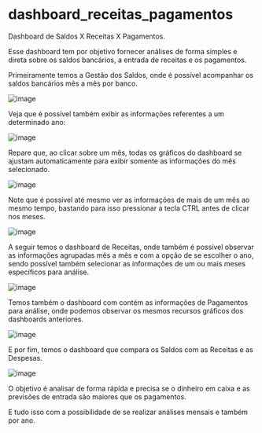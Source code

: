 # dashboard_receitas_pagamentos
Dashboard de Saldos X Receitas X Pagamentos.

Esse dashboard tem por objetivo fornecer análises de forma simples e direta sobre os saldos bancários, a entrada de receitas e os pagamentos.

Primeiramente temos a Gestão dos Saldos, onde é possível acompanhar os saldos bancários mês a mês por banco.

![image](https://github.com/leofsilva10/dashboard_receitas_pagamentos/assets/114931860/cf26bfeb-cada-450b-977f-958560ae7d71)

Veja que é possível também exibir as informações referentes a um determinado ano:

![image](https://github.com/leofsilva10/dashboard_receitas_pagamentos/assets/114931860/484761e9-06a2-441f-871a-7a2d70ddbe7f)

Repare que, ao clicar sobre um mês, todas os gráficos do dashboard se ajustam automaticamente para exibir somente as informações do mês selecionado.

![image](https://github.com/leofsilva10/dashboard_receitas_pagamentos/assets/114931860/ff46376c-12c9-4d70-93ad-aae57009f8a7)

Note que é possível até mesmo ver as informações de mais de um mês ao mesmo tempo, bastando para isso pressionar a tecla CTRL antes de clicar nos meses.

![image](https://github.com/leofsilva10/dashboard_receitas_pagamentos/assets/114931860/25f36f80-f24c-4448-887e-25308fa2fe8c)

A seguir temos o dashboard de Receitas, onde também é possível observar as informações agrupadas mês a mês e com a opção de se escolher o ano, sendo possível também selecionar as informações de um ou mais meses específicos para análise.

![image](https://github.com/leofsilva10/dashboard_receitas_pagamentos/assets/114931860/a5753694-ae88-4a46-9aff-ff956b751eb8)

Temos também o dashboard com contém as informações de Pagamentos para análise, onde podemos observar os mesmos recursos gráficos dos dashboards anteriores.

![image](https://github.com/leofsilva10/dashboard_receitas_pagamentos/assets/114931860/24516edc-c95e-471f-9e40-afc1ff4bc805)

E por fim, temos o dashboard que compara os Saldos com as Receitas e as Despesas.

![image](https://github.com/leofsilva10/dashboard_receitas_pagamentos/assets/114931860/9073405a-1a1f-4a00-b4b8-771306a809e0)

O objetivo é analisar de forma rápida e precisa se o dinheiro em caixa e as previsões de entrada são maiores que os pagamentos.

E tudo isso com a possibilidade de se realizar análises mensais e também por ano.







